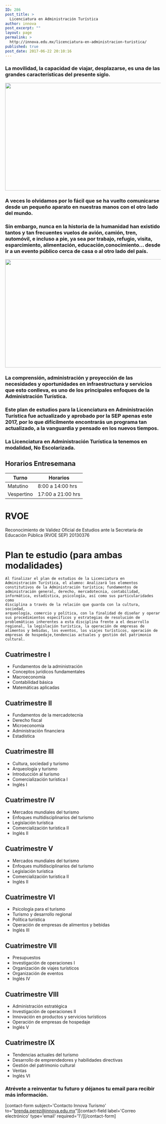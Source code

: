 ```yaml
---
ID: 286
post_title: >
  Licenciatura en Administración Turística
author: innova
post_excerpt: ""
layout: page
permalink: >
  http://innova.edu.mx/licenciatura-en-administracion-turistica/
published: true
post_date: 2017-06-22 20:10:16
---
```




### La movilidad, la capacidad de viajar, desplazarse, es una de las grandes características del presente siglo. 

<img src="http://innova.edu.mx/wp-content/uploads/2017/08/k_rybedevdw-1024x679.jpg" alt="" width="525" height="348" class="alignnone size-large wp-image-517" />

### A veces lo olvidamos por lo fácil que se ha vuelto comunicarse desde un pequeño aparato en nuestras manos con el otro lado del mundo.

### Sin embargo, nunca en la historia de la humanidad han existido tantos y tan frecuentes vuelos de avión, camión, tren, automóvil, e incluso a pie, ya sea por trabajo, refugio, visita, esparcimiento, alimentación, educación,conocimiento… desde ir a un evento público cerca de casa o al otro lado del país.

<img src="http://innova.edu.mx/wp-content/uploads/2017/08/vgoiy1gzzyg-1024x682.jpg" alt="" width="525" height="350" class="alignnone size-large wp-image-518" />

### La comprensión, administración y proyección de las necesidades y oportunidades en infraestructura y servicios que esto conlleva, es uno de los principales enfoques de la Administración Turística.

### Este plan de estudios para la Licenciatura en Administración Turística fue actualizado y aprobado por la SEP apenas este 2017, por lo que difícilmente encontrarás un programa tan actualizado, a la vanguardia y pensado en los nuevos tiempos.

### La Licenciatura en Administración Turística la tenemos en modalidad, **No Escolarizada**.

## Horarios Entresemana

Turno | Horarios
---|---
Matutino | 8:00 a 14:00 hrs
Vespertino | 17:00 a 21:00 hrs

# RVOE

Reconocimiento de Validez Oficial de Estudios ante la Secretaría de Educación Pública (RVOE SEP) 20130376

# Plan te estudio (para ambas modalidades)


<code>Al finalizar el plan de estudios de la Licenciatura en Administración Turística, el alumno: Analizará los elementos constitutivos de la Administración turística; fundamentos de administración general, derecho, mercadotecnia, contabilidad, informática, estadística, psicología, así como sus particularidades como disciplina a través de la relación que guarda con la cultura, sociedad, arqueología, comercio y política, con la finalidad de diseñar y operar sus procedimientos específicos y estrategias de resolución de problemáticas inherentes a esta disciplina frente a el desarrollo regional, la legislación turística, la operación de empresas de alimentos y bebidas, los eventos, los viajes turísticos, operación de empresas de hospedaje,tendencias actuales y gestión del patrimonio cultural.</code>    

## Cuatrimestre I
 

- Fundamentos de la administración
- Conceptos jurídicos fundamentales 
- Macroeconomía  
- Contabilidad básica  
- Matemáticas aplicadas 


## Cuatrimestre II


- Fundamentos de la mercadotecnia  
- Derecho fiscal  
- Microeconomía  
- Administración financiera  
- Estadística  


## Cuatrimestre III


- Cultura, sociedad y turismo  
- Arqueología y turismo 
- Introducción al turismo  
- Comercialización turística I  
- Inglés I  


## Cuatrimestre IV


- Mercados mundiales del turismo  
- Enfoques multidisciplinarios del turismo  
- Legislación turística  
- Comercialización turística II  
- Inglés II  


## Cuatrimestre V


- Mercados mundiales del turismo  
- Enfoques multidisciplinarios del turismo  
- Legislación turística  
- Comercialización turística II  
- Inglés II  
 

## Cuatrimestre VI


- Psicología para el turismo  
- Turismo y desarrollo regional  
- Política turística  
- Operación de empresas de alimentos y bebidas  
- Inglés III  


## Cuatrimestre VII


- Presupuestos  
- Investigación de operaciones I  
- Organización de viajes turísticos  
- Organización de eventos  
- Inglés IV  



## Cuatrimestre VIII


- Administración estratégica  
- Investigación de operaciones II  
- Innovación en productos y servicios turísticos  
- Operación de empresas de hospedaje  
- Inglés V 


## Cuatrimestre IX


- Tendencias actuales del turismo 
- Desarrollo de emprendedores y habilidades directivas  
- Gestión del patrimonio cultural  
- Ventas  
- Inglés VI  



### <strong>Atrévete a reinventar tu futuro</strong> y déjanos tu email para recibir más información.
[contact-form subject='Contacto Innova Turismo' to="brenda.perez@innova.edu.mx"][contact-field label='Correo electrónico' type='email' required='1'/][/contact-form]
